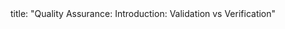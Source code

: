 <frontmatter>
title: "Quality Assurance: Introduction: Validation vs Verification"
</frontmatter>

<include src="navbar.md" boilerplate />

<include src="unit-inPage-asFlat.md" boilerplate />